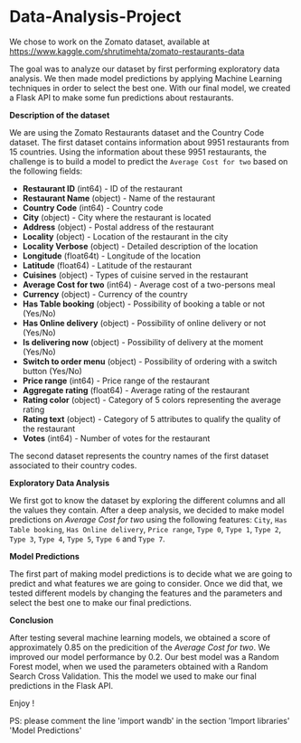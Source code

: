 # Data-Analysis-Project

We chose to work on the Zomato dataset, available at https://www.kaggle.com/shrutimehta/zomato-restaurants-data

The goal was to analyze our dataset by first performing exploratory data analysis. We then made model predictions by applying Machine Learning techniques in order to select the best one. With our final model, we created a Flask API to make some fun predictions about restaurants. 

**Description of the dataset**

We are using the Zomato Restaurants dataset and the Country Code dataset.
The first dataset contains information about 9951 restaurants from 15 countries.
Using the information about these 9951 restaurants, the challenge is to build a model to predict the `Average Cost for two` based on the following fields:

- **Restaurant ID** (int64) - ID of the restaurant
- **Restaurant Name** (object) - Name of the restaurant
- **Country Code** (int64) - Country code
- **City** (object) - City where the restaurant is located
- **Address** (object) - Postal address of the restaurant
- **Locality** (object) - Location of the restaurant in the city
- **Locality Verbose** (object) - Detailed description of the location
- **Longitude** (float64t) - Longitude of the location
- **Latitude** (float64) - Latitude of the restaurant
- **Cuisines** (object) - Types of cuisine served in the restaurant
- **Average Cost for two** (int64) - Average cost of a two-persons meal
- **Currency** (object) - Currency of the country
- **Has Table booking** (object) - Possibility of booking a table or not (Yes/No)
- **Has Online delivery** (object) - Possibility of online delivery or not (Yes/No)
- **Is delivering now** (object) - Possibility of delivery at the moment (Yes/No)
- **Switch to order menu** (object) - Possibility of ordering with a switch button (Yes/No)
- **Price range** (int64) - Price range of the restaurant
- **Aggregate rating** (float64) - Average rating of the restaurant
- **Rating color** (object) - Category of 5 colors representing the average rating
- **Rating text** (object) - Category of 5 attributes to qualify the quality of the restaurant
- **Votes** (int64) - Number of votes for the restaurant

The second dataset represents the country names of the first dataset associated to their country codes.

**Exploratory Data Analysis**

We first got to know the dataset by exploring the different columns and all the values they contain. 
After a deep analysis, we decided to make model predictions on _Average Cost for two_ using the following features: `City`, `Has Table booking`, `Has Online delivery`, `Price range`, `Type 0`, `Type 1`, `Type 2`, `Type 3`, `Type 4`, `Type 5`, `Type 6` and `Type 7`.

**Model Predictions**

The first part of making model predictions is to decide what we are going to predict and what features we are going to consider.  Once we did that, we tested different models by changing the features and the parameters and select the best one to make our final predictions.

**Conclusion**

After testing several machine learning models, we obtained a score of approximately 0.85 on the predicition of the _Average Cost for two_. We improved our model performance by 0.2. Our best model was a Random Forest model, when we used the parameters obtained with a Random Search Cross Validation. This the model we used to make our final predictions in the Flask API.

Enjoy !

PS: please comment the line 'import wandb' in the section 'Import libraries' 'Model Predictions' 
